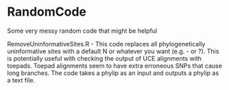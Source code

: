 # RandomCode
Some very messy random code that might be helpful

RemoveUninformativeSites.R - This code replaces all phylogenetically uninformative sites with a default N or whatever you want (e.g. - or ?). This is potentially useful with checking the output of UCE alignments with toepads. Toepad alignments seem to have extra erroneous SNPs that cause long branches. The code takes a phylip as an input and outputs a phylip as a text file.
